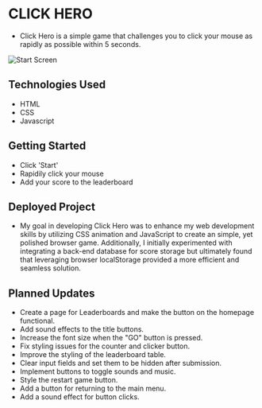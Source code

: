 # CLICK HERO

- Click Hero is a simple game that challenges you to click your mouse as rapidly as possible within 5 seconds.

![Start Screen](./public/images/click.png)

## Technologies Used

- HTML
- CSS
- Javascript

## Getting Started

- Click 'Start'
- Rapidily click your mouse
- Add your score to the leaderboard

## Deployed Project

- My goal in developing Click Hero was to enhance my web development skills by utilizing CSS animation and JavaScript to create an simple, yet polished browser game. Additionally, I initially experimented with integrating a back-end database for score storage but ultimately found that leveraging browser localStorage provided a more efficient and seamless solution. 


## Planned Updates

- Create a page for Leaderboards and make the button on the homepage functional.
- Add sound effects to the title buttons.
- Increase the font size when the "GO" button is pressed.
- Fix styling issues for the counter and clicker button.
- Improve the styling of the leaderboard table.
- Clear input fields and set them to be hidden after submission.
- Implement buttons to toggle sounds and music.
- Style the restart game button.
- Add a button for returning to the main menu.
- Add a sound effect for button clicks.